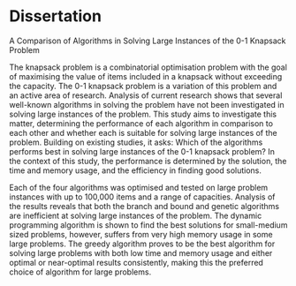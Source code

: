 # Dissertation
A Comparison of Algorithms in Solving Large Instances of the 0-1 Knapsack Problem

The knapsack problem is a combinatorial optimisation problem with the goal of maximising the value of items included in a knapsack without exceeding the capacity. The 0-1 knapsack problem is a variation of this problem and an active area of research. Analysis of current research shows that several well-known algorithms in solving the problem have not been investigated in solving large instances of the problem. This study aims to investigate this matter, determining the performance of each algorithm in comparison to each other and whether each is suitable for solving large instances of the problem. Building on existing studies, it asks: Which of the algorithms performs best in solving large instances of the 0-1 knapsack problem? In the context of this study, the performance is determined by the solution, the time and memory usage, and the efficiency in finding good solutions.

Each of the four algorithms was optimised and tested on large problem instances with up to 100,000 items and a range of capacities. Analysis of the results reveals that both the branch and bound and genetic algorithms are inefficient at solving large instances of the problem. The dynamic programming algorithm is shown to find the best solutions for small-medium sized problems, however, suffers from very high memory usage in some large problems. The greedy algorithm proves to be the best algorithm for solving large problems with both low time and memory usage and either optimal or near-optimal results consistently, making this the preferred choice of algorithm for large problems.

